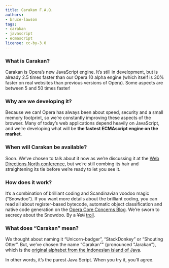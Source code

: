 ```yaml
---
title: Carakan F.A.Q.
authors:
- bruce-lawson
tags:
- carakan
- javascript
- ecmascript
license: cc-by-3.0
---
```


### What is Carakan?

Carakan is Opera’s new JavaScript engine. It’s still in development, but is already 2.5 times faster than our Opera 10 alpha engine (which itself is 30% faster on real websites than previous versions of Opera). Some aspects are between 5 and 50 times faster!

### Why are we developing it?

Because we can! Opera has always been about speed, security and a small memory footprint, so we’re constantly improving these aspects of the browser. Many of today’s web applications depend heavily on JavaScript, and we’re developing what will be **the fastest ECMAscript engine on the market**.

### When will Carakan be available?

Soon. We’ve chosen to talk about it now as we’re discussing it at the [Web  Directions North conference](http://north.webdirections.org/), but we’re still combing its hair and straightening its tie before we’re ready to let you see it.

### How does it work?

It’s a combination of brilliant coding and Scandinavian voodoo magic (“Snowdoo”). If you want more details about the brilliant coding, you can read all about register-based bytecode, automatic object classification and native code generation on the [Opera Core Concerns Blog](https://dev.opera.com/blog/carakan/). We’re sworn to secrecy about the Snowdoo. By a <del>Yeti</del> <ins>troll</ins>.

### What does “Carakan” mean?

We thought about naming it “Unicorn-badger”, “StackDonkey” or “Shouting Otter”. But, we’ve chosen the name “Carakan”" (pronounced “Jarakan”), which is the [original alphabet from the Indonesian island of Java](http://www.omniglot.com/writing/javanese.htm).

In other words, it’s the purest Java Script. When you try it, you’ll agree.
